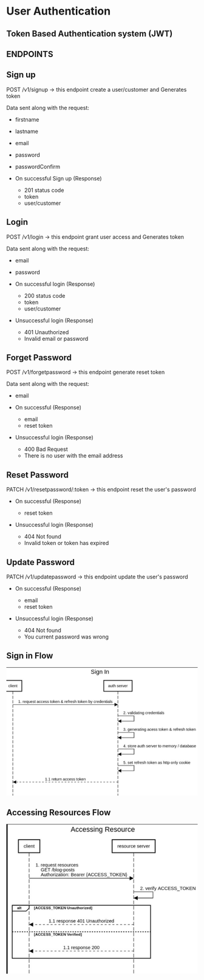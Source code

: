 # User Authentication

## Token Based Authentication system (JWT)

## ENDPOINTS

## Sign up

POST /v1/signup -> this endpoint create a user/customer and Generates token

Data sent along with the request:

- firstname
- lastname
- email
- password
- passwordConfirm

- On successful Sign up (Response)
  - 201 status code
  - token
  - user/customer

## Login

POST /v1/login -> this endpoint grant user access and Generates token

Data sent along with the request:

- email
- password

- On successful login (Response)

  - 200 status code
  - token
  - user/customer

- Unsuccessful login (Response)
  - 401 Unauthorized
  - Invalid email or password

## Forget Password

POST /v1/forgetpassword -> this endpoint generate reset token

Data sent along with the request:

- email

- On successful (Response)

  - email
  - reset token

- Unsuccessful login (Response)
  - 400 Bad Request
  - There is no user with the email address

## Reset Password

PATCH /v1/resetpassword/:token -> this endpoint reset the user's password

- On successful (Response)

  - reset token

- Unsuccessful login (Response)
  - 404 Not found
  - Invalid token or token has expired

## Update Password

PATCH /v1/updatepassword -> this endpoint update the user's password

- On successful (Response)

  - email
  - reset token

- Unsuccessful login (Response)
  - 404 Not found
  - You current password was wrong

## Sign in Flow

![sign-flow](sign_flow.jpeg)

## Accessing Resources Flow

![image](accessing_resources_flow.jpeg)
